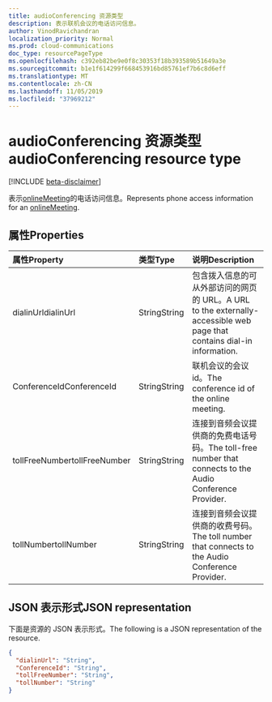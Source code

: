 ```yaml
---
title: audioConferencing 资源类型
description: 表示联机会议的电话访问信息。
author: VinodRavichandran
localization_priority: Normal
ms.prod: cloud-communications
doc_type: resourcePageType
ms.openlocfilehash: c392eb82be9e0f8c30353f18b393589b51649a3e
ms.sourcegitcommit: b1e1f614299f668453916bd85761ef7b6c8d6eff
ms.translationtype: MT
ms.contentlocale: zh-CN
ms.lasthandoff: 11/05/2019
ms.locfileid: "37969212"
---
```

# <a name="audioconferencing-resource-type"></a><span data-ttu-id="78021-103">audioConferencing 资源类型</span><span class="sxs-lookup"><span data-stu-id="78021-103">audioConferencing resource type</span></span>

[!INCLUDE [beta-disclaimer](../../includes/beta-disclaimer.md)]

<span data-ttu-id="78021-104">表示[onlineMeeting](onlinemeeting.md)的电话访问信息。</span><span class="sxs-lookup"><span data-stu-id="78021-104">Represents phone access information for an [onlineMeeting](onlinemeeting.md).</span></span>

## <a name="properties"></a><span data-ttu-id="78021-105">属性</span><span class="sxs-lookup"><span data-stu-id="78021-105">Properties</span></span>

| <span data-ttu-id="78021-106">属性</span><span class="sxs-lookup"><span data-stu-id="78021-106">Property</span></span>            | <span data-ttu-id="78021-107">类型</span><span class="sxs-lookup"><span data-stu-id="78021-107">Type</span></span>    | <span data-ttu-id="78021-108">说明</span><span class="sxs-lookup"><span data-stu-id="78021-108">Description</span></span>                                                                    |
|:--------------------|:--------|:-------------------------------------------------------------------------------|
| <span data-ttu-id="78021-109">dialinUrl</span><span class="sxs-lookup"><span data-stu-id="78021-109">dialinUrl</span></span>           | <span data-ttu-id="78021-110">String</span><span class="sxs-lookup"><span data-stu-id="78021-110">String</span></span>  | <span data-ttu-id="78021-111">包含拨入信息的可从外部访问的网页的 URL。</span><span class="sxs-lookup"><span data-stu-id="78021-111">A URL to the externally-accessible web page that contains dial-in information.</span></span> |
| <span data-ttu-id="78021-112">ConferenceId</span><span class="sxs-lookup"><span data-stu-id="78021-112">ConferenceId</span></span>        | <span data-ttu-id="78021-113">String</span><span class="sxs-lookup"><span data-stu-id="78021-113">String</span></span>  | <span data-ttu-id="78021-114">联机会议的会议 id。</span><span class="sxs-lookup"><span data-stu-id="78021-114">The conference id of the online meeting.</span></span>      |
| <span data-ttu-id="78021-115">tollFreeNumber</span><span class="sxs-lookup"><span data-stu-id="78021-115">tollFreeNumber</span></span>      | <span data-ttu-id="78021-116">String</span><span class="sxs-lookup"><span data-stu-id="78021-116">String</span></span>  | <span data-ttu-id="78021-117">连接到音频会议提供商的免费电话号码。</span><span class="sxs-lookup"><span data-stu-id="78021-117">The toll-free number that connects to the Audio Conference Provider.</span></span>              |
| <span data-ttu-id="78021-118">tollNumber</span><span class="sxs-lookup"><span data-stu-id="78021-118">tollNumber</span></span>          | <span data-ttu-id="78021-119">String</span><span class="sxs-lookup"><span data-stu-id="78021-119">String</span></span>  | <span data-ttu-id="78021-120">连接到音频会议提供商的收费号码。</span><span class="sxs-lookup"><span data-stu-id="78021-120">The toll number that connects to the Audio Conference Provider.</span></span>                   |

## <a name="json-representation"></a><span data-ttu-id="78021-121">JSON 表示形式</span><span class="sxs-lookup"><span data-stu-id="78021-121">JSON representation</span></span>

<span data-ttu-id="78021-122">下面是资源的 JSON 表示形式。</span><span class="sxs-lookup"><span data-stu-id="78021-122">The following is a JSON representation of the resource.</span></span>

<!-- {
  "blockType": "resource",
  "optionalProperties": [

  ],
  "@odata.type": "microsoft.graph.audioConferencing"
}-->
```json
{
  "dialinUrl": "String",
  "ConferenceId": "String",
  "tollFreeNumber": "String",
  "tollNumber": "String"
}
```

<!-- uuid: 8fcb5dbc-d5aa-4681-8e31-b001d5168d79
2015-10-25 14:57:30 UTC -->
<!--
{
  "type": "#page.annotation",
  "description": "audioConferencing resource",
  "keywords": "",
  "section": "documentation",
  "tocPath": "",
  "suppressions": []
}
-->
